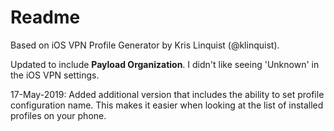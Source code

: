 # Readme

Based on iOS VPN Profile Generator by Kris Linquist (@klinquist). 

Updated to include **Payload Organization**. I didn't like seeing 'Unknown' in the iOS VPN settings.

17-May-2019: Added additional version that includes the ability to set profile configuration name. This makes it easier when looking at the list of installed profiles on your phone. 
